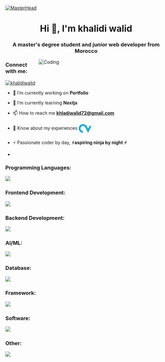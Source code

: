 [![MasterHead](https://media0.giphy.com/media/4rZA5D22301iMgrUNd/giphy.gif?cid=ecf05e4784kej08q9ong5eg846qnx0ur47kcilu89f47hemc&ep=v1_gifs_related&rid=giphy.gif&ct=g)](https://www.linkedin.com/in/walid-khalidi-b114a0264)

<h1 align="center">Hi 👋, I'm khalidi walid</h1>
<h3 align="center">A master's degree student and junior web developer from Morocco</h3>
<img align="right" alt="Coding" width="400" src="https://media1.giphy.com/media/qgQUggAC3Pfv687qPC/giphy.gif?cid=ecf05e4784kej08q9ong5eg846qnx0ur47kcilu89f47hemc&ep=v1_gifs_related&rid=giphy.gif&ct=g">

<p align="left">  </p>

<h3 align="left">Connect with me:</h3>
<p align="left">

<a href="www.linkedin.com/in/walid-khalidi-b114a0264" target="_blank"><img align="center" src="https://skillicons.dev/icons?i=linkedin" alt="khalidiwalid" width="40" /></a>
</p>

- 🔭 I’m currently working on **Portfolio** 

- 🌱 I’m currently learning **Nextjs**

- 📫 How to reach me **khladiwalid72@gmail.com**

- 📄 Know about my experiences <a href="https://cvdesignr.com/p/652a7ecc03edc" target="_blank"><img align="center" src="https://github.com/soulaimanedahi/soulaimanedahi/blob/main/icons/cvdesigner.png" alt="soulaimanedahi" width="40" /></a>

- ⚡ Passionate coder by day, **⚡aspiring ninja by night ⚡**
-


<h3 align="left">Programming Languages:</h3>
<p align="left">
  <a href="https://skillicons.dev">
    <img src="https://skillicons.dev/icons?i=c,java,js,php,py&perline=10&theme=light" />
  </a>
</p>

<h3 align="left">Frontend Development:</h3>
<p align="left">
  <a href="https://skillicons.dev">
    <img src="https://skillicons.dev/icons?i=html,css,bootstrap,angular,react,next&perline=10&theme=light" />
  </a>
</p>

<h3 align="left">Backend Development:</h3>
<p align="left">
  <a href="https://skillicons.dev">
    <img src="https://skillicons.dev/icons?i=spring,django,node&perline=10&theme=light" />
  </a>
</p>

<h3 align="left">AI/ML:</h3>
<p align="left">
  <a href="https://skillicons.dev">
    <img src="https://skillicons.dev/icons?i=tensorflow&theme=light" />
  </a>
</p>

<h3 align="left">Database:</h3>
<p align="left">
  <a href="https://skillicons.dev">
    <img src="https://skillicons.dev/icons?i=mysql,sqlite,&perline=10&theme=light" />
  </a>
</p>

<!--<h3 align="left">Devops:</h3>
<!--<p align="left">
  <a href="https://skillicons.dev">
    <img src="https://skillicons.dev/icons?i=bash,jenkins,aws,gcp&perline=10&theme=light" />
  </a> -->
</p>

<!--<h3 align="left">Backend as a Service(BaaS):</h3>
<p align="left">
  <a href="https://skillicons.dev">
    <img src="https://skillicons.dev/icons?i=firebase,heroku,vercel&perline=10&theme=light" />
  </a>
</p> -->

<h3 align="left">Framework:</h3>
<p align="left">
  <a href="https://skillicons.dev">
    <img src="https://skillicons.dev/icons?i=django,&perline=10&theme=light" />
  </a>
</p>

<!--<h3 align="left">Testing:</h3>
<p align="left">
  <a href="https://skillicons.dev">
    <img src="https://skillicons.dev/icons?i=jest&theme=light" />
  </a>
</p> -->

<h3 align="left">Software:</h3>
<p align="left">
  <a href="https://skillicons.dev">
    <img src="https://skillicons.dev/icons?i=ps,postman,vscode,visualstudio,eclipse,idea,unity&perline=10&theme=light" />
  </a>
</p>

<!--<h3 align="left">Static Site Generators:</h3>
<p align="left">
  <a href="https://skillicons.dev">
    <img src="https://skillicons.dev/icons?i=nextjs,gatsby&perline=10&theme=light" />
  </a>
</p> -->

<h3 align="left">Other:</h3>
<p align="left">
  <a href="https://skillicons.dev">
    <img src="https://skillicons.dev/icons?i=linux,git,windows&perline=10&theme=light" />
  </a>
</p>

 <!-- Github Activities -->
<!-- ## 📈 Github Stats -->
 
<!--<div align="center" style="display: flex; flex-direction: column; align-items: center;">
  
[![Ashutosh's github activity graph](https://github-readme-activity-graph.vercel.app/graph?username=soulaimanedahi&theme=rogue&bg_color=0d1117&border_color=0d1117&hide_border=true&line=18c964&point=403d3d&area=true)](https://github.com/ashutosh00710/github-readme-activity-graph)
    -->
</div>

